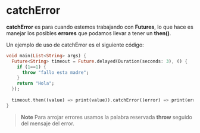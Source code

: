 # catchError

**catchError** es para cuando estemos trabajando con **Futures**, lo que hace es manejar los posibles **errores** que podamos llevar a tener un **then()**.

Un ejemplo de uso de catchError es el siguiente código:

```dart
void main(List<String> args) {
  Future<String> timeout = Future.delayed(Duration(seconds: 3), () {
    if (1==1) {
      throw "fallo esta madre";
    }
    return "Hola";
  });
  
  timeout.then((value) => print(value)).catchError((error) => print(error));
}
```

> **Note** Para arrojar errores usamos la palabra reservada **throw** seguido del mensaje del error.